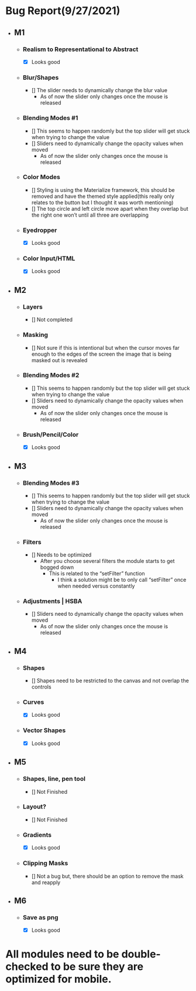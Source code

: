 # Bug Report(9/27/2021)

- ## M1
    - ### Realism to Representational to Abstract
        - [x] Looks good
    - ### Blur/Shapes
        - [] The slider needs to dynamically change the blur value
            - As of now the slider only changes once the mouse is released
    - ### Blending Modes #1
        - [] This seems to happen randomly but  the top slider will get stuck when trying to change the value
        - [] Sliders need to dynamically change the opacity values when moved
            - As of now the slider only changes once the mouse is released
    - ### Color Modes
        - [] Styling is using the Materialize framework, this should be removed and have the themed style applied(this really only relates to the button but I thought it was worth mentioning)
        - [] The top circle and left circle move apart when they overlap but the right one won’t until all three are overlapping
    - ### Eyedropper
        - [x] Looks good
    - ### Color Input/HTML
        - [x] Looks good
- ## M2
    - ### Layers
        - [] Not completed
    - ### Masking
        - [] Not sure if this is intentional but when the cursor moves far enough to the edges of the screen the image that is being masked out is revealed 
    - ### Blending Modes #2
        - [] This seems to happen randomly but  the top slider will get stuck when trying to change the value
        - [] Sliders need to dynamically change the opacity values when moved
            - As of now the slider only changes once the mouse is released
    - ### Brush/Pencil/Color
        - [x] Looks good
- ## M3
    - ### Blending Modes #3
        - [] This seems to happen randomly but the top slider will get stuck when trying to change the value
        - [] Sliders need to dynamically change the opacity values when moved
            - As of now the slider only changes once the mouse is released
    - ### Filters
        - [] Needs to be optimized
            - After you choose several filters the module starts to get bogged down
                - This is related to the “setFilter” function
                    - I think a solution might be to only call “setFilter” once when needed versus constantly
    - ### Adjustments | HSBA
        - [] Sliders need to dynamically change the opacity values when moved
            - As of now the slider only changes once the mouse is released
- ## M4
    - ### Shapes
        - [] Shapes need to be restricted to the canvas and not overlap the controls
    - ### Curves
        - [x] Looks good
    - ### Vector Shapes
        - [x] Looks good
- ## M5
    - ### Shapes, line, pen tool
        - [] Not Finished
    - ### Layout?
        - [] Not Finished
    - ### Gradients
        - [x] Looks good
    - ### Clipping Masks
        - [] Not a bug but, there should be an option to remove the mask and reapply
- ## M6
    - ### Save as png
        - [x] Looks good
# All modules need to be double-checked to be sure they are optimized for mobile.

